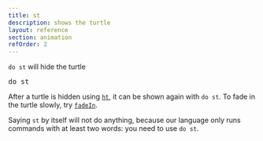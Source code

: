 ```yaml
---
title: st
description: shows the turtle
layout: reference
section: animation
refOrder: 2
---
```


`do st` will hide the turtle

<pre data-after='do ht&#13;pen red&#13;bk 200' class="jumbo">
do st
</pre>

After a turtle is hidden using [`ht`](ht.html), it can be
shown again with `do st`.
To fade in the turtle slowly, try [`fadeIn`](fadeIn.html).

Saying `st` by itself will not do anything, because
our language only runs commands with at least two words:
you need to use `do st`.
